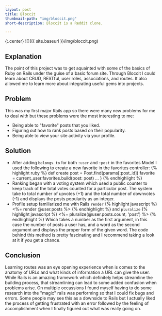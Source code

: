 ```yaml
---
layout: post
title: Bloccit
thumbnail-path: "img/bloccit.png"
short-description: Bloccit is a Reddit clone.

---
```


{:.center}
![]({{ site.baseurl }}/img/bloccit.png)

## Explanation

The point of this project was to get aquainted with some of the basics of Ruby on Rails under the guise of a basic forum site. Through Bloccit I could learn about CRUD, RESTful, user roles, associations, and routes. It also allowed me to learn more about integrating useful gems into projects.

## Problem

This was my first major Rails app so there were many new problems for me to deal with but these problems were the most interesting to me:
* Being able to "favorite" posts that you liked.
* Figuring out how to rank posts based on their popularity.
* Being able to view your site activity via your profile.

## Solution

* After adding `belongs_to` for both `:user` and `:post` in the favorites Model I used the following to create a new favorite in the favorites controller:
{% highlight ruby %}
def create
 	post = Post.find(params[:post_id])
 	favorite = current_user.favorites.build(post: post)
 	...
 }
{% endhighlight %}
* Ranking began with a voting system which used a public counter to keep track of the total votes counted for a particular post. The system take to total number of upvotes (+1) and the total number of downvotes (-1) and displays the posts popularity as an integer.
* Profile setup familiarized me with Rails `render`
{% highlight javascript %}
<%= render @user.posts %>
{% endhighlight %}
and `pluralize`
{% highlight javascript %}
<%= pluralize(@user.posts.count, 'post') %>
{% endhighlight %}
Which takes a number as the first argument, in this case the number of posts a user has, and a word as the second argument and displays the proper form of the given word. The code behind this method is pretty fascinating and I recommend taking a look at it if you get a chance.

## Conclusion

Learning routes was an eye opening experience when is comes to the anatomy of URLs and what kinds of information a URL can give the user. While Rails is an amazing framework which definitely helps streamline the building process, that streamlining can lead to some added confusion when problems arise. On multiple occassions I found myself having to do some research into the "magic" rails was performing so that I could fix bugs and errors. Some people may see this as a downside to Rails but I actually liked the process of getting frustrated with an error followed by the feeling of accomplishment when I finally figured out what was really going on. 
